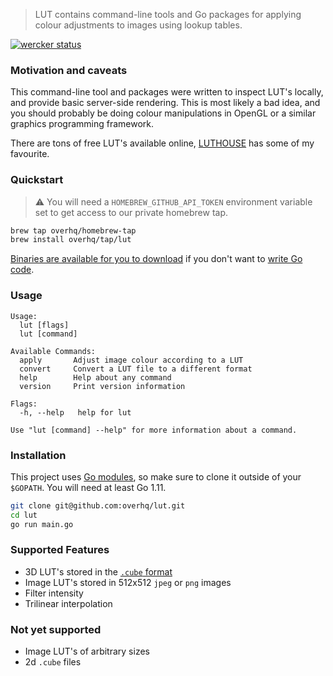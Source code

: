 > LUT contains command-line tools and Go packages for applying colour adjustments to images using lookup tables.

[![wercker status](https://app.wercker.com/status/d6c0d4f2a9fbe670e8a1b11ad161a053/s/master "wercker status")](https://app.wercker.com/project/byKey/d6c0d4f2a9fbe670e8a1b11ad161a053)

### Motivation and caveats

This command-line tool and packages were written to inspect LUT's locally, and provide basic server-side rendering. This is most likely a bad idea, and you should probably be doing colour manipulations in OpenGL or a similar graphics programming framework.

There are tons of free LUT's available online, [LUTHOUSE](https://www.luthouse.com/free-luts) has some of my favourite.

### Quickstart

> :warning: You will need a `HOMEBREW_GITHUB_API_TOKEN` environment variable set to get access to our private homebrew tap.

```sh
brew tap overhq/homebrew-tap
brew install overhq/tap/lut
```

[Binaries are available for you to download](https://github.com/overhq/lut/releases/latest) if you don't want to [write Go code](https://golang.org/doc/code.html).

### Usage

```
Usage:
  lut [flags]
  lut [command]

Available Commands:
  apply       Adjust image colour according to a LUT
  convert     Convert a LUT file to a different format
  help        Help about any command
  version     Print version information

Flags:
  -h, --help   help for lut

Use "lut [command] --help" for more information about a command.
```

### Installation

This project uses [Go modules](https://blog.golang.org/modules2019), so make sure to clone it outside of your `$GOPATH`. You will need at least Go 1.11.

```sh
git clone git@github.com:overhq/lut.git
cd lut
go run main.go
```

### Supported Features

- 3D LUT's stored in the [`.cube` format](https://wwwimages2.adobe.com/content/dam/acom/en/products/speedgrade/cc/pdfs/cube-lut-specification-1.0.pdf)
- Image LUT's stored in 512x512 `jpeg` or `png` images
- Filter intensity
- Trilinear interpolation

### Not yet supported

- Image LUT's of arbitrary sizes
- 2d `.cube` files
